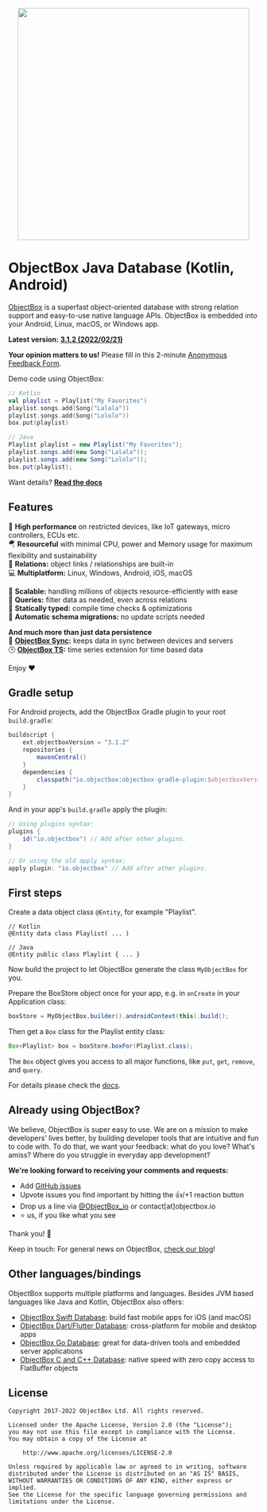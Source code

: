<p align="center"><img width="466" src="https://raw.githubusercontent.com/objectbox/objectbox-java/master/logo.png"></p>

# ObjectBox Java Database (Kotlin, Android)

[ObjectBox](https://objectbox.io/) is a superfast object-oriented database with strong relation support and easy-to-use native language APIs.
ObjectBox is embedded into your Android, Linux, macOS, or Windows app.

**Latest version: [3.1.2 (2022/02/21)](https://docs.objectbox.io/#objectbox-changelog)**

**Your opinion matters to us!** Please fill in this 2-minute [Anonymous Feedback Form](https://forms.gle/bdktGBUmL4m48ruj7).

Demo code using ObjectBox:

```kotlin
// Kotlin
val playlist = Playlist("My Favorites")
playlist.songs.add(Song("Lalala"))
playlist.songs.add(Song("Lololo"))
box.put(playlist)
```

```java
// Java
Playlist playlist = new Playlist("My Favorites");
playlist.songs.add(new Song("Lalala"));
playlist.songs.add(new Song("Lololo"));
box.put(playlist);
```

Want details? **[Read the docs](https://docs.objectbox.io/)**

## Features

🏁 **High performance** on restricted devices, like IoT gateways, micro controllers, ECUs etc.\
🪂 **Resourceful** with minimal CPU, power and Memory usage for maximum flexibility and sustainability\
🔗 **Relations:** object links / relationships are built-in\
💻 **Multiplatform:** Linux, Windows, Android, iOS, macOS

🌱 **Scalable:** handling millions of objects resource-efficiently with ease\
💐 **Queries:** filter data as needed, even across relations\
🦮 **Statically typed:** compile time checks & optimizations\
📃 **Automatic schema migrations:** no update scripts needed

**And much more than just data persistence**\
👥 **[ObjectBox Sync](https://objectbox.io/sync/):** keeps data in sync between devices and servers\
🕒 **[ObjectBox TS](https://objectbox.io/time-series-database/):** time series extension for time based data

Enjoy ❤️

## Gradle setup

For Android projects, add the ObjectBox Gradle plugin to your root `build.gradle`: 

```groovy
buildscript {
    ext.objectboxVersion = "3.1.2"
    repositories {        
        mavenCentral()    
    }
    dependencies {
        classpath("io.objectbox:objectbox-gradle-plugin:$objectboxVersion")
    }
}
```

And in your app's `build.gradle` apply the plugin:

```groovy
// Using plugins syntax:
plugins {
    id("io.objectbox") // Add after other plugins.
}

// Or using the old apply syntax:
apply plugin: "io.objectbox" // Add after other plugins.
```

## First steps

Create a data object class `@Entity`, for example "Playlist".
```
// Kotlin
@Entity data class Playlist( ... )

// Java
@Entity public class Playlist { ... }
```
Now build the project to let ObjectBox generate the class `MyObjectBox` for you.

Prepare the BoxStore object once for your app, e.g. in `onCreate` in your Application class:

```java
boxStore = MyObjectBox.builder().androidContext(this).build();
```

Then get a `Box` class for the Playlist entity class:

```java
Box<Playlist> box = boxStore.boxFor(Playlist.class);
```

The `Box` object gives you access to all major functions, like `put`, `get`, `remove`, and `query`.

For details please check the [docs](https://docs.objectbox.io).     

## Already using ObjectBox?

We believe, ObjectBox is super easy to use. We are on a mission to make developers’ lives better, by building developer tools that are intuitive and fun to code with.
To do that, we want your feedback: what do you love? What's amiss? Where do you struggle in everyday app development?

**We're looking forward to receiving your comments and requests:**
- Add [GitHub issues](https://github.com/ObjectBox/objectbox-java/issues) 
- Upvote issues you find important by hitting the 👍/+1 reaction button
- Drop us a line via [@ObjectBox_io](https://twitter.com/ObjectBox_io/) or contact[at]objectbox.io
- ⭐ us, if you like what you see 

Thank you! 🙏

Keep in touch: For general news on ObjectBox, [check our blog](https://objectbox.io/blog)!

## Other languages/bindings

ObjectBox supports multiple platforms and languages.
Besides JVM based languages like Java and Kotlin, ObjectBox also offers: 

* [ObjectBox Swift Database](https://github.com/objectbox/objectbox-swift): build fast mobile apps for iOS (and macOS) 
* [ObjectBox Dart/Flutter Database](https://github.com/objectbox/objectbox-dart): cross-platform for mobile and desktop apps 
* [ObjectBox Go Database](https://github.com/objectbox/objectbox-go): great for data-driven tools and embedded server applications 
* [ObjectBox C and C++ Database](https://github.com/objectbox/objectbox-c): native speed with zero copy access to FlatBuffer objects


## License

    Copyright 2017-2022 ObjectBox Ltd. All rights reserved.
    
    Licensed under the Apache License, Version 2.0 (the "License");
    you may not use this file except in compliance with the License.
    You may obtain a copy of the License at
    
        http://www.apache.org/licenses/LICENSE-2.0
    
    Unless required by applicable law or agreed to in writing, software
    distributed under the License is distributed on an "AS IS" BASIS,
    WITHOUT WARRANTIES OR CONDITIONS OF ANY KIND, either express or implied.
    See the License for the specific language governing permissions and
    limitations under the License.

